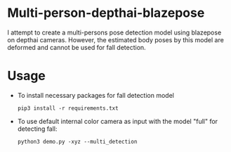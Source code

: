 # Multi-person-depthai-blazepose
I attempt to create a multi-persons pose detection model using blazepose on depthai cameras. However, the estimated body poses by this model are deformed and cannot be used for fall detection. 
# Usage
- To install necessary packages for fall detection model

     ```pip3 install -r requirements.txt```
  
- To use default internal color camera as input with the model "full" for detecting fall:

    ```python3 demo.py -xyz --multi_detection```

